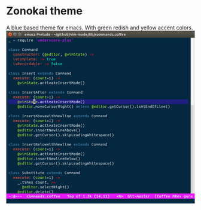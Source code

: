 # Zonokai theme
A blue based theme for emacs. With green redish and yellow accent colors.
![zonokai image](https://github.com/ZehCnaS34/zonokai-emacs/raw/master/syntax.png)
